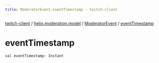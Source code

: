 ```yaml
---
title: ModeratorEvent.eventTimestamp - twitch-client
---
```


[twitch-client](../../index.html) / [helix.moderation.model](../index.html) / [ModeratorEvent](index.html) / [eventTimestamp](./event-timestamp.html)

# eventTimestamp

`val eventTimestamp: Instant`